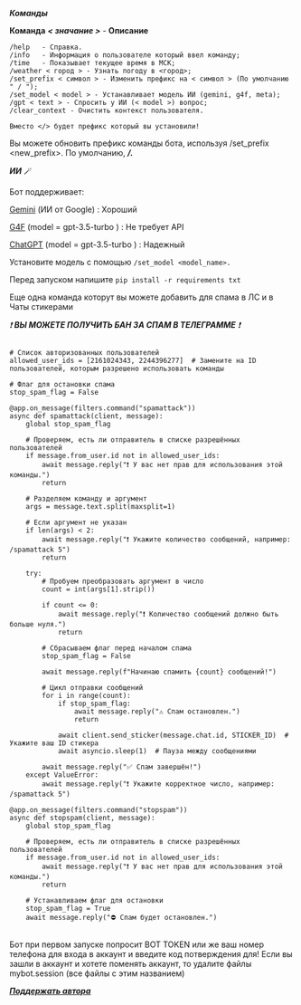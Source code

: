 ***Команды***


**Команда**	  ***< значание >***   -      **Описание**
```
/help	- Справка.
/info	- Информация о пользователе который ввел команду;
/time	- Показывает текущее время в МСК;
/weather < город > - Узнать погоду в <город>;
/set_prefix < символ > - Изменить префикс на < символ > (По умолчанию " / ");
/set_model < model > - Устанавливает модель ИИ (gemini, g4f, meta);
/gpt < text > - Спросить у ИИ (< model >) вопрос;
/clear_context - Очистить контекст пользователя.

Вместо </> будет префикс который вы установили!
```

Вы можете обновить префикс команды бота, используя /set_prefix <new_prefix>. По умолчанию, ***/.***

***ИИ*** 🪄

Бот поддерживает:

[Gemini](https://gemini.google.com/?hl=ru) (ИИ от Google) : Хороший

[G4F](https://github.com/techwithanirudh/g4f) (model = gpt-3.5-turbo ) : Не требует API

[ChatGPT](https://chatgpt.com/) (model = gpt-3.5-turbo ) : Надежный

 

Установите модель с помощью  ```/set_model <model_name>.```
    
Перед запуском напишите ```pip install -r requirements txt```

Еще одна команда которут вы можете добавить для спама в ЛС и в Чаты стикерами

*❗️* ***ВЫ МОЖЕТЕ ПОЛУЧИТЬ БАН ЗА СПАМ В ТЕЛЕГРАММЕ*** *❗️* 


```

# Список авторизованных пользователей
allowed_user_ids = [2161024343, 2244396277]  # Замените на ID пользователей, которым разрешено использовать команды

# Флаг для остановки спама
stop_spam_flag = False

@app.on_message(filters.command("spamattack"))
async def spamattack(client, message):
    global stop_spam_flag

    # Проверяем, есть ли отправитель в списке разрешённых пользователей
    if message.from_user.id not in allowed_user_ids:
        await message.reply("❗ У вас нет прав для использования этой команды.")
        return

    # Разделяем команду и аргумент
    args = message.text.split(maxsplit=1)

    # Если аргумент не указан
    if len(args) < 2:
        await message.reply("❗ Укажите количество сообщений, например: /spamattack 5")
        return

    try:
        # Пробуем преобразовать аргумент в число
        count = int(args[1].strip())

        if count <= 0:
            await message.reply("❗ Количество сообщений должно быть больше нуля.")
            return

        # Сбрасываем флаг перед началом спама
        stop_spam_flag = False

        await message.reply(f"Начинаю спамить {count} сообщений!")

        # Цикл отправки сообщений
        for i in range(count):
            if stop_spam_flag:
                await message.reply("⚠️ Спам остановлен.")
                return

            await client.send_sticker(message.chat.id, STICKER_ID)  # Укажите ваш ID стикера
            await asyncio.sleep(1)  # Пауза между сообщениями

        await message.reply("✅ Спам завершён!")
    except ValueError:
        await message.reply("❗ Укажите корректное число, например: /spamattack 5")

@app.on_message(filters.command("stopspam"))
async def stopspam(client, message):
    global stop_spam_flag

    # Проверяем, есть ли отправитель в списке разрешённых пользователей
    if message.from_user.id not in allowed_user_ids:
        await message.reply("❗ У вас нет прав для использования этой команды.")
        return

    # Устанавливаем флаг для остановки
    stop_spam_flag = True
    await message.reply("⛔ Спам будет остановлен.")


```


Бот при первом запуске попросит BOT TOKEN или же ваш номер телефона для входа в аккаунт и введите код потверждения для! Если вы зашли в аккаунт и хотете поменять аккаунт, то удалите файлы mybot.session (все файлы с этим названием) 

***[Поддержать автора](https://www.donationalerts.com/r/adolmi)***
